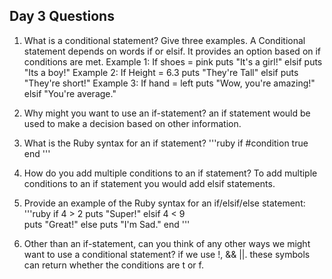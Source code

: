 ## Day 3 Questions

1. What is a conditional statement? Give three examples.
    A Conditional statement depends on words if or elsif. It provides an option based on if conditions are met.
  Example 1: If shoes = pink puts "It's a girl!" elsif  puts "Its a boy!"
  Example 2: If Height = 6.3 puts "They're Tall" elsif puts "They're short!"
  Example 3: If hand = left puts "Wow, you're amazing!" elsif "You're average."

1. Why might you want to use an if-statement?
 an if statement would be used to make a decision based on other information.

1. What is the Ruby syntax for an if statement?
'''ruby
if #condition
   true  
end
'''  

1. How do you add multiple conditions to an if statement?
 To add multiple conditions to an if statement you would add elsif statements.

1. Provide an example of the Ruby syntax for an if/elsif/else statement:
'''ruby
if 4 > 2
  puts "Super!"
elsif 4 < 9  
  puts "Great!"
else
  puts "I'm Sad."
end
'''    
1. Other than an if-statement, can you think of any other ways we might want to use a conditional statement?
if we use !, && ||. these symbols can return whether the conditions are t or f. 
